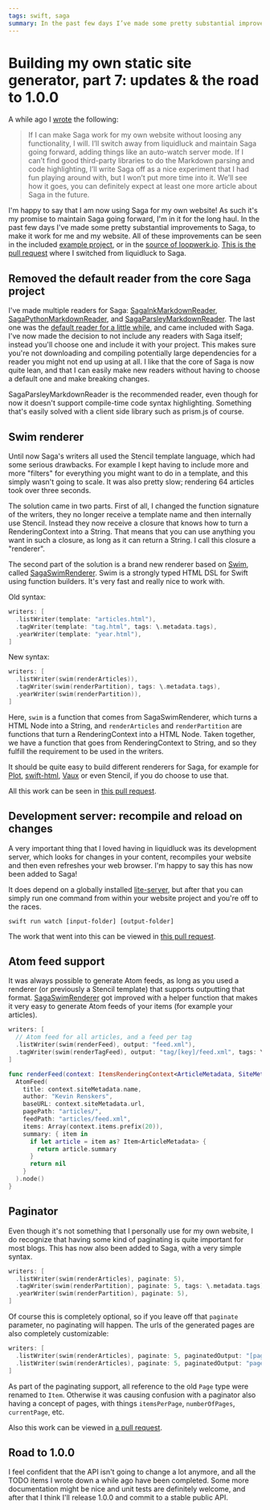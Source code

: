 ```yaml
---
tags: swift, saga
summary: In the past few days I’ve made some pretty substantial improvements to Saga, to make it work for me and my website, which is now built using Saga.
---
```


# Building my own static site generator, part 7: updates & the road to 1.0.0
A while ago I [wrote](/articles/2021/saga-3-thoughts-so-far/) the following:

> If I can make Saga work for my own website without loosing any functionality, I will. I’ll switch away from liquidluck and maintain Saga going forward, adding things like an auto-watch server mode. If I can’t find good third-party libraries to do the Markdown parsing and code highlighting, I’ll write Saga off as a nice experiment that I had fun playing around with, but I won’t put more time into it. We’ll see how it goes, you can definitely expect at least one more article about Saga in the future.

I'm happy to say that I am now using Saga for my own website! As such it's my promise to maintain Saga going forward, I'm in it for the long haul. In the past few days I've made some pretty substantial improvements to Saga, to make it work for me and my website. All of these improvements can be seen in the included [example project](https://github.com/loopwerk/Saga/tree/main/Example/Sources/Example), or in the [source of loopwerk.io](https://github.com/loopwerk/loopwerk.io). [This is the pull request](https://github.com/loopwerk/loopwerk.io/pull/2) where I switched from liquidluck to Saga.

## Removed the default reader from the core Saga project
I've made multiple readers for Saga: [SagaInkMarkdownReader](https://github.com/loopwerk/SagaInkMarkdownReader), [SagaPythonMarkdownReader](https://github.com/loopwerk/SagaPythonMarkdownReader), and [SagaParsleyMarkdownReader](https://github.com/loopwerk/SagaParsleyMarkdownReader). The last one was the [default reader for a little while](/articles/2021/saga-6-replacing-swiftmarkdown/), and came included with Saga. I've now made the decision to not include any readers with Saga itself; instead you'll choose one and include it with your project. This makes sure you're not downloading and compiling potentially large dependencies for a reader you might not end up using at all. I like that the core of Saga is now quite lean, and that I can easily make new readers without having to choose a default one and make breaking changes.

SagaParsleyMarkdownReader is the recommended reader, even though for now it doesn't support compile-time code syntax highlighting. Something that's easily solved with a client side library such as prism.js of course.

## Swim renderer
Until now Saga's writers all used the Stencil template language, which had some serious drawbacks. For example I kept having to include more and more "filters" for everything you might want to do in a template, and this simply wasn't going to scale. It was also pretty slow; rendering 64 articles took over three seconds.

The solution came in two parts. First of all, I changed the function signature of the writers, they no longer receive a template name and then internally use Stencil. Instead they now receive a closure that knows how to turn a RenderingContext into a String. That means that you can use anything you want in such a closure, as long as it can return a String. I call this closure a "renderer".

The second part of the solution is a brand new renderer based on [Swim](https://github.com/robb/Swim), called [SagaSwimRenderer](https://github.com/loopwerk/SagaSwimRenderer). Swim is a strongly typed HTML DSL for Swift using function builders. It's very fast and really nice to work with.

Old syntax:

``` swift
writers: [
  .listWriter(template: "articles.html"),
  .tagWriter(template: "tag.html", tags: \.metadata.tags),
  .yearWriter(template: "year.html"),
]
```

New syntax:

``` swift
writers: [
  .listWriter(swim(renderArticles)),
  .tagWriter(swim(renderPartition), tags: \.metadata.tags),
  .yearWriter(swim(renderPartition)),
]
```

Here, `swim` is a function that comes from SagaSwimRenderer, which turns a HTML Node into a String, and `renderArticles` and `renderPartition` are functions that turn a RenderingContext into a HTML Node. Taken together, we have a function that goes from RenderingContext to String, and so they fulfill the requirement to be used in the writers. 

It should be quite easy to build different renderers for Saga, for example for [Plot](https://github.com/JohnSundell/Plot), [swift-html](https://github.com/pointfreeco/swift-html), [Vaux](https://github.com/dokun1/Vaux) or even Stencil, if you do choose to use that.

All this work can be seen in [this pull request](https://github.com/loopwerk/Saga/pull/6).

## Development server: recompile and reload on changes
A very important thing that I loved having in liquidluck was its development server, which looks for changes in your content, recompiles your website and then even refreshes your web browser. I'm happy to say this has now been added to Saga!

It does depend on a globally installed [lite-server](https://github.com/johnpapa/lite-server), but after that you can simply run one command from within your website project and you're off to the races.

```
swift run watch [input-folder] [output-folder]
```

The work that went into this can be viewed in [this pull request](https://github.com/loopwerk/Saga/pull/7).

## Atom feed support
It was always possible to generate Atom feeds, as long as you used a renderer (or previously a Stencil template) that supports outputting that format. [SagaSwimRenderer](https://github.com/loopwerk/SagaSwimRenderer) got improved with a helper function that makes it very easy to generate Atom feeds of your items (for example your articles).

``` swift
writers: [
  // Atom feed for all articles, and a feed per tag
  .listWriter(swim(renderFeed), output: "feed.xml"),
  .tagWriter(swim(renderTagFeed), output: "tag/[key]/feed.xml", tags: \.metadata.tags),
]

func renderFeed(context: ItemsRenderingContext<ArticleMetadata, SiteMetadata>) -> Node {
  AtomFeed(
    title: context.siteMetadata.name,
    author: "Kevin Renskers",
    baseURL: context.siteMetadata.url,
    pagePath: "articles/",
    feedPath: "articles/feed.xml",
    items: Array(context.items.prefix(20)),
    summary: { item in
      if let article = item as? Item<ArticleMetadata> {
        return article.summary
      }
      return nil
    }
  ).node()
}
```

## Paginator
Even though it's not something that I personally use for my own website, I do recognize that having some kind of paginating is quite important for most blogs. This has now also been added to Saga, with a very simple syntax.

``` swift
writers: [
  .listWriter(swim(renderArticles), paginate: 5),
  .tagWriter(swim(renderPartition), paginate: 5, tags: \.metadata.tags),
  .yearWriter(swim(renderPartition), paginate: 5),
]
```

Of course this is completely optional, so if you leave off that `paginate` parameter, no paginating will happen. The urls of the generated pages are also completely customizable:

``` swift
writers: [
  .listWriter(swim(renderArticles), paginate: 5, paginatedOutput: "[page].html"),
  .listWriter(swim(renderArticles), paginate: 5, paginatedOutput: "page/[page]/index.html"),
]
```

As part of the paginating support, all reference to the old `Page` type were renamed to `Item`. Otherwise it was causing confusion with a paginator also having a concept of pages, with things `itemsPerPage`, `numberOfPages`, `currentPage`, etc.

Also this work can be viewed in [a pull request](https://github.com/loopwerk/Saga/pull/8).

## Road to 1.0.0
I feel confident that the API isn't going to change a lot anymore, and all the TODO items I wrote down a while ago have been completed. Some more documentation might be nice and unit tests are definitely welcome, and after that I think I'll release 1.0.0 and commit to a stable public API.
